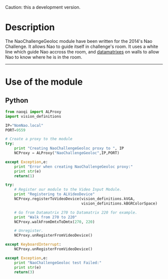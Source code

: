 Caution: this a development version.

# Description

The NaoChallengeGeoloc module have been written for the 2014's Nao Challenge. It allows Nao to guide itself in challenge's room. It uses a white line which guide Nao accross the room, and [datamatrixes](http://en.wikipedia.org/wiki/Data_Matrix) on walls to allow Nao to know where he is in the room.

---

# Use of the module

## Python

```python
from naoqi import ALProxy
import vision_definitions

IP="NomNao.local"
PORT=9559

# Create a proxy to the module
try:
    print "Creating NaoChallengeGeoloc proxy to ", IP
    NCProxy = ALProxy("NaoChallengeGeoloc",IP,PORT)

except Exception,e:
    print "Error when creating NaoChallengeGeoloc proxy:"
    print str(e)
    return(1)

try:
	# Register our module to the Video Input Module.
	print "Registering to ALVideoDevice"
	NCProxy.registerToVideoDevice(vision_definitions.kVGA,
	                              vision_definitions.kBGRColorSpace)

	# Go from Datamatrix 270 to Datamatrix 220 for example.
	print "Walk from 270 to 220"
	NCProxy.walkFromDmtxToDmtx(270, 220)

	# Unregister.
	NCProxy.unRegisterFromVideoDevice()

except KeyboardInterrupt:
    NCProxy.unRegisterFromVideoDevice()

except Exception,e:
    print "NaoChallengeGeoloc test Failed:"
    print str(e)
    return(3)
```